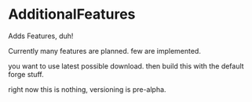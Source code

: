 AdditionalFeatures
==================

Adds Features, duh!

Currently many features are planned. few are implemented.

you want to use latest possible download. then build this with the default forge stuff.

right now this is nothing, versioning is pre-alpha.
